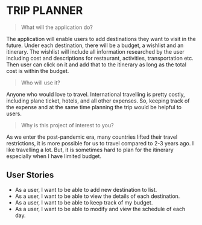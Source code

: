 # TRIP PLANNER

> What will the application do?

The application will enable users to add destinations they want to visit in the future.
Under each destination, there will be a budget, a wishlist and an itinerary. 
The wishlist will include all information researched by the user including cost and descriptions for 
restaurant, activities, transportation etc. Then user can click on it and add that to 
the itinerary as long as the total cost is within the budget. 

> Who will use it?

Anyone who would love to travel. International travelling is pretty costly, 
including plane ticket, hotels, and all other expenses. So, keeping track of the expense
and at the same time planning the trip would be helpful to users.

> Why is this project of interest to you?   

As we enter the post-pandemic era, many countries lifted their travel restrictions,
it is more possible for us to travel compared to 2-3 years ago. I like travelling a lot. 
But, it is sometimes hard to plan for the itinerary especially when I have limited budget.


## User Stories

- As a user, I want to be able to add new destination to list.
- As a user, I want to be able to view the details of each destination.
- As a user, I want to be able to keep track of my budget.
- As a user, I want to be able to modify and view the schedule of each day.

 

